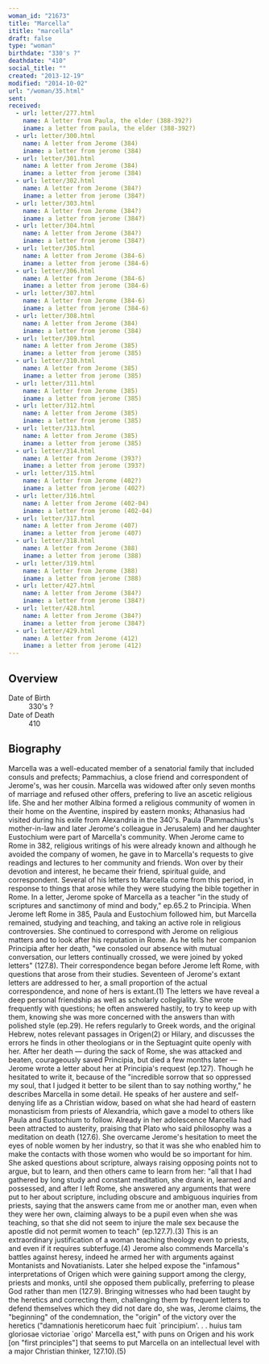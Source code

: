 ```yaml
---
woman_id: "21673"
title: "Marcella"
ititle: "marcella"
draft: false
type: "woman"
birthdate: "330's ?"
deathdate: "410"
social_title: ""
created: "2013-12-19"
modified: "2014-10-02"
url: "/woman/35.html"
sent:
received:
  - url: letter/277.html
    name: A letter from Paula, the elder (388-392?)
    iname: a letter from paula, the elder (388-392?)
  - url: letter/300.html
    name: A letter from Jerome (384)
    iname: a letter from jerome (384)
  - url: letter/301.html
    name: A letter from Jerome (384)
    iname: a letter from jerome (384)
  - url: letter/302.html
    name: A letter from Jerome (384?)
    iname: a letter from jerome (384?)
  - url: letter/303.html
    name: A letter from Jerome (384?)
    iname: a letter from jerome (384?)
  - url: letter/304.html
    name: A letter from Jerome (384?)
    iname: a letter from jerome (384?)
  - url: letter/305.html
    name: A letter from Jerome (384-6)
    iname: a letter from jerome (384-6)
  - url: letter/306.html
    name: A letter from Jerome (384-6)
    iname: a letter from jerome (384-6)
  - url: letter/307.html
    name: A letter from Jerome (384-6)
    iname: a letter from jerome (384-6)
  - url: letter/308.html
    name: A letter from Jerome (384)
    iname: a letter from jerome (384)
  - url: letter/309.html
    name: A letter from Jerome (385)
    iname: a letter from jerome (385)
  - url: letter/310.html
    name: A letter from Jerome (385)
    iname: a letter from jerome (385)
  - url: letter/311.html
    name: A letter from Jerome (385)
    iname: a letter from jerome (385)
  - url: letter/312.html
    name: A letter from Jerome (385)
    iname: a letter from jerome (385)
  - url: letter/313.html
    name: A letter from Jerome (385)
    iname: a letter from jerome (385)
  - url: letter/314.html
    name: A letter from Jerome (393?)
    iname: a letter from jerome (393?)
  - url: letter/315.html
    name: A letter from Jerome (402?)
    iname: a letter from jerome (402?)
  - url: letter/316.html
    name: A letter from Jerome (402-04)
    iname: a letter from jerome (402-04)
  - url: letter/317.html
    name: A letter from Jerome (407)
    iname: a letter from jerome (407)
  - url: letter/318.html
    name: A letter from Jerome (388)
    iname: a letter from jerome (388)
  - url: letter/319.html
    name: A letter from Jerome (388)
    iname: a letter from jerome (388)
  - url: letter/427.html
    name: A letter from Jerome (384?)
    iname: a letter from jerome (384?)
  - url: letter/428.html
    name: A letter from Jerome (384?)
    iname: a letter from jerome (384?)
  - url: letter/429.html
    name: A letter from Jerome (412)
    iname: a letter from jerome (412)
---
```

<h2 class="mt-4">Overview</h2><dt>Date of Birth</dt><dd>330's ?</dd><dt>Date of Death</dt><dd>410</dd><h2 class="mt-4">Biography</h2>Marcella was a well-educated member of a senatorial family that included consuls and prefects; Pammachius, a close friend and correspondent of Jerome's, was her cousin.  Marcella was widowed after only seven months of marriage and refused other offers, prefering to live an ascetic religious life.  She and her mother Albina formed a religious community of women in their home on the Aventine, inspired by eastern monks; Athanasius had visited during his exile from Alexandria in the 340's.  Paula (Pammachius's mother-in-law and later Jerome's colleague in Jerusalem) and her daughter Eustochium were part of Marcella's community.  When Jerome came to Rome in 382, religious writings of his were already known and although he avoided the company of women, he gave in to Marcella's requests to give readings and lectures to her community and friends.  Won over by their devotion and interest, he became their friend, spiritual guide, and correspondent.  Several of his letters to Marcella come from this period, in response to things that arose while they were studying the bible together in Rome.  In a letter, Jerome spoke of Marcella as a teacher "in the study of scriptures and sanctimony of mind and body," ep.65.2 to Principia.  When Jerome left Rome in 385, Paula and Eustochium followed him, but Marcella remained, studying and teaching, and taking an active role in religious controversies.  She continued to correspond with Jerome on religious matters and to look after his reputation in Rome.  As he tells her companion Principia after her death, "we consoled our absence with mutual conversation, our letters continually crossed, we were joined by yoked letters" (127.8).
Their correspondence began before Jerome left Rome, with questions that arose from their studies.  Seventeen of Jerome's extant letters are addressed to her, a small proportion of the actual correspondence, and none of hers is extant.(1)  The letters we have reveal a deep personal friendship as well as scholarly collegiality.  She wrote frequently with questions; he often answered hastily, to try to keep up with them, knowing she was more concerned with the answers than with polished style (ep.29).  He refers regularly to Greek words, and the original Hebrew, notes relevant passages in Origen(2) or Hilary, and discusses the errors he finds in other theologians or in the Septuagint quite openly with her.
After her death  — during the sack of Rome, she was attacked and beaten, courageously saved Principia, but died a few months later — Jerome wrote a letter about her at Principia's request (ep.127).  Though he hesitated to write it, because of the "incredible sorrow that so oppressed my soul, that I judged it better to be silent than to say nothing worthy," he describes Marcella in some detail.  He speaks of her austere and self-denying life as a Christian widow, based on what she had heard of eastern monasticism from priests of Alexandria, which gave a model to others like Paula and Eustochium to follow.  Already in her adolescence Marcella had been attracted to austerity, praising that Plato who said philosophy was a meditation on death (127.6).  She overcame Jerome's hesitation to meet the eyes of noble women by her industry, so that it was she who enabled him to make the contacts with those women who would be so important for him.  She asked questions about scripture, always raising opposing points not to argue, but to learn, and then others came to learn from her:  "all that I had gathered by long study and constant meditation, she drank in, learned and possessed, and after I left Rome, she answered any arguments that were put to her about scripture, including obscure and ambiguous inquiries from priests, saying that the answers came from me or another man, even when they were her own, claiming always to be a pupil even when she was teaching, so that she did not seem to injure the male sex because the apostle did not permit women to teach" (ep.127.7).(3)  This is an extraordinary justification of a woman teaching theology even to priests, and even if it requires subterfuge.(4)  
Jerome also commends Marcella's battles against heresy, indeed he armed her with arguments against Montanists and Novatianists.  Later she helped expose the "infamous" interpretations of Origen which were gaining support among the clergy, priests and monks, until she opposed them publically, preferring to please God rather than men (127.9).  Bringing witnesses who had been taught by the heretics and correcting them, challenging them by frequent letters to defend themselves which they did not dare do, she was, Jerome claims, the "beginning" of the condemnation, the "origin" of the victory over the heretics ("damnationis hereticorum haec fuit `principium'. . . huius tam gloriosae victoriae `origo' Marcella est," with puns on Origen and his work [on "first principles"] that seems to put Marcella on an intellectual level with a major Christian thinker, 127.10).(5)